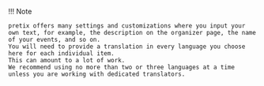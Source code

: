 !!! Note 

    pretix offers many settings and customizations where you input your own text, for example, the description on the organizer page, the name of your events, and so on. 
    You will need to provide a translation in every language you choose here for each individual item. 
    This can amount to a lot of work. 
    We recommend using no more than two or three languages at a time unless you are working with dedicated translators. 